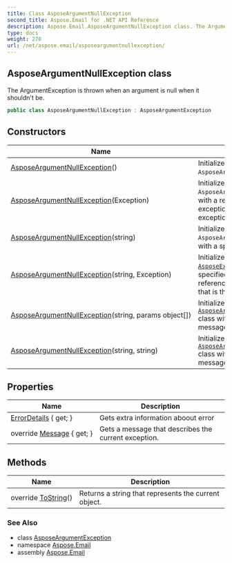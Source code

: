 ```yaml
---
title: Class AsposeArgumentNullException
second_title: Aspose.Email for .NET API Reference
description: Aspose.Email.AsposeArgumentNullException class. The ArgumentException is thrown when an argument is null when it shouldnt be
type: docs
weight: 270
url: /net/aspose.email/asposeargumentnullexception/
---
```

## AsposeArgumentNullException class

The ArgumentException is thrown when an argument is null when it shouldn't be.

```csharp
public class AsposeArgumentNullException : AsposeArgumentException
```

## Constructors

| Name | Description |
| --- | --- |
| [AsposeArgumentNullException](asposeargumentnullexception/#constructor)() | Initializes a new instance of the `AsposeArgumentNullException` class. |
| [AsposeArgumentNullException](asposeargumentnullexception/#constructor_1)(Exception) | Initializes a new instance of the `AsposeArgumentNullException` class with a reference to the inner exception that is the cause of this exception. |
| [AsposeArgumentNullException](asposeargumentnullexception/#constructor_2)(string) | Initializes a new instance of the `AsposeArgumentNullException` class with a specified error message. |
| [AsposeArgumentNullException](asposeargumentnullexception/#constructor_3)(string, Exception) | Initializes a new instance of the [`AsposeException`](../asposeexception/) class with a specified error message and a reference to the inner exception that is the cause of this exception. |
| [AsposeArgumentNullException](asposeargumentnullexception/#constructor_4)(string, params object[]) | Initializes a new instance of the [`AsposeArgumentOutOfRangeException`](../asposeargumentoutofrangeexception/) class with a specified error message. |
| [AsposeArgumentNullException](asposeargumentnullexception/#constructor_5)(string, string) | Initializes a new instance of the [`AsposeArgumentOutOfRangeException`](../asposeargumentoutofrangeexception/) class with a specified error message. |

## Properties

| Name | Description |
| --- | --- |
| [ErrorDetails](../../aspose.email/asposeexception/errordetails/) { get; } | Gets extra information aboout error |
| override [Message](../../aspose.email/asposeexception/message/) { get; } | Gets a message that describes the current exception. |

## Methods

| Name | Description |
| --- | --- |
| override [ToString](../../aspose.email/asposeexception/tostring/)() | Returns a string that represents the current object. |

### See Also

* class [AsposeArgumentException](../asposeargumentexception/)
* namespace [Aspose.Email](../../aspose.email/)
* assembly [Aspose.Email](../../)


